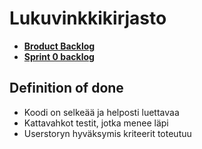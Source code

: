 # Lukuvinkkikirjasto

- **[Broduct Backlog](https://docs.google.com/spreadsheets/d/1X-Dka5l4AGH5qX0RWS0PIBxflUSbwlH-rtMBb4RWIM4/edit#gid=1)**
- **[Sprint 0 backlog](https://docs.google.com/spreadsheets/d/1X-Dka5l4AGH5qX0RWS0PIBxflUSbwlH-rtMBb4RWIM4/edit#gid=7)**

<TODO info="lisätään sprint backlogille linkki">

## Definition of done
- Koodi on selkeää ja helposti luettavaa
- Kattavahkot testit, jotka menee läpi
- Userstoryn hyväksymis kriteerit toteutuu
